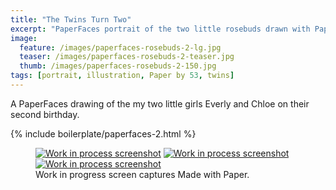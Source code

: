 ```yaml
---
title: "The Twins Turn Two"
excerpt: "PaperFaces portrait of the two little rosebuds drawn with Paper by 53 on an iPad."
image: 
  feature: /images/paperfaces-rosebuds-2-lg.jpg
  teaser: /images/paperfaces-rosebuds-2-teaser.jpg
  thumb: /images/paperfaces-rosebuds-2-150.jpg
tags: [portrait, illustration, Paper by 53, twins]
---
```


A PaperFaces drawing of the my two little girls Everly and Chloe on their second birthday.

{% include boilerplate/paperfaces-2.html %}

<figure class="third">
	<a href="{{ site.url }}/images/paperfaces-rosebuds-2-process-1-lg.jpg"><img src="{{ site.url }}/images/paperfaces-rosebuds-2-process-1-600.jpg" alt="Work in process screenshot"></a>
	<a href="{{ site.url }}/images/paperfaces-rosebuds-2-process-2-lg.jpg"><img src="{{ site.url }}/images/paperfaces-rosebuds-2-process-2-600.jpg" alt="Work in process screenshot"></a>
	<a href="{{ site.url }}/images/paperfaces-rosebuds-2-process-3-lg.jpg"><img src="{{ site.url }}/images/paperfaces-rosebuds-2-process-3-600.jpg" alt="Work in process screenshot"></a>
	<figcaption>Work in progress screen captures Made with Paper.</figcaption>
</figure>
